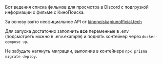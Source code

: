 Бот ведения списка фильмов для просмотра в Discord с подгрузкой информации о фильме с КиноПоиска.

За основу взято неофициальное API от [kinopoiskapiunofficial.tech](https://kinopoiskapiunofficial.tech)

Для запуска достаточно заполнить **все** переменные в .env (подсмотреть можно в .env.example) и поднять контейнер через ``docker-compose up``.

Не забудьте натянуть миграции, выполнив в контейнере ``npx prisma migrate deploy``.
